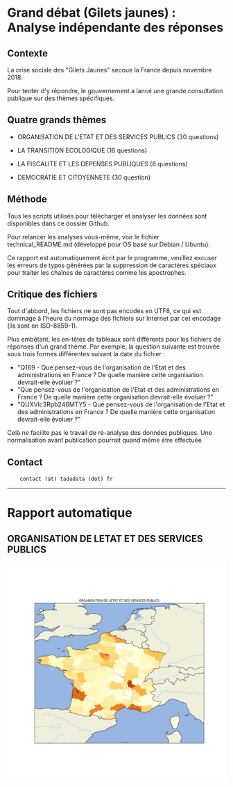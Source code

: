 # Grand débat (Gilets jaunes) : Analyse indépendante des réponses

## Contexte

La crise sociale des "Gilets Jaunes" secoue la France depuis novembre 2018.

Pour tenter d'y répondre, le gouvernement a lancé une grande consultation publique sur des thèmes spécifiques.

## Quatre grands thèmes

- ORGANISATION DE L'ETAT ET DES SERVICES PUBLICS (30 questions)

- LA TRANSITION ECOLOGIQUE (16 questions)

- LA FISCALITE ET LES DEPENSES PUBLIQUES (8 questions)

- DEMOCRATIE ET CITOYENNETE (30 question)

## Méthode

Tous les scripts utilisés pour télécharger et analyser les données sont disponibles dans ce dossier Github.

Pour relancer les analyses vous-même, voir le fichier technical_README.md (développé pour OS basé sur Debian / Ubuntu).

Ce rapport est automatiquement écrit par le programme, veuillez excuser les erreurs de typos générées par la suppression de caractères spéciaux pour traiter les chaînes de caractères comme les apostrophes.

## Critique des fichiers

Tout d'abbord, les fichiers ne sont pas encodés en UTF8, ce qui est dommage à l'heure du normage des fichiers sur Internet par cet encodage (ils sont en ISO-8859-1).

Plus embêtant, les en-têtes de tableaux sont différents pour les fichiers de réponses d'un grand thème. Par exemple, la question suivante est trouvée sous trois formes différentes suivant la date du fichier :

- "Q169 - Que pensez-vous de l'organisation de l'Etat et des administrations en France ? De quelle manière cette organisation devrait-elle évoluer ?"
- "Que pensez-vous de l'organisation de l'Etat et des administrations en France ? De quelle manière cette organisation devrait-elle évoluer ?"
- "QUXVlc3Rpb246MTY5 - Que pensez-vous de l'organisation de l'Etat et des administrations en France ? De quelle manière cette organisation devrait-elle évoluer ?"

Celà ne facilite pas le travail de ré-analyse des données publiques. Une normalisation avant publication pourrait quand même être effectuée

## Contact

        contact (at) tadadata (dot) fr

******************

# Rapport automatique
## ORGANISATION DE LETAT ET DES SERVICES PUBLICS

![ORGANISATION_DE_LETAT_ET_DES_SERVICES_PUBLICS](maps/ORGANISATION_DE_LETAT_ET_DES_SERVICES_PUBLICS.png)

